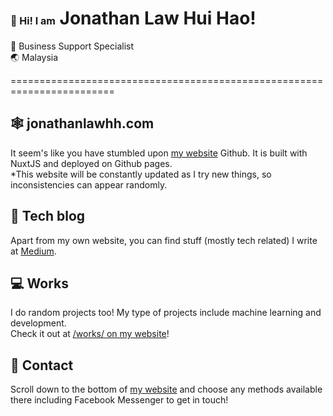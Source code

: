 # <span style="font-size: 16px">👋 Hi! I am</span> Jonathan Law Hui Hao!
<p>
💼 Business Support Specialist<br>
🌏 Malaysia
</p>

========================================================================

## 🕸️ jonathanlawhh.com
It seem's like you have stumbled upon [my website](https://jonathanlawhh.com/) Github. 
It is built with NuxtJS and deployed on Github pages.<br>
*This website will be constantly updated as I try new things, so inconsistencies can appear randomly.

## 📓 Tech blog
Apart from my own website, you can find stuff (mostly tech related) I write at [Medium](https://jonathanlawhh.medium.com/).

## 💻 Works
I do random projects too! My type of projects include machine learning and development.<br>
Check it out at [/works/ on my website](https://jonathanlawhh.com/)!

## 🤙 Contact
Scroll down to the bottom of [my website](https://jonathanlawhh.com/) and choose any methods available there including Facebook Messenger to get in touch!
